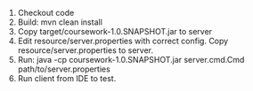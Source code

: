 1. Checkout code
2. Build: mvn clean install
3. Copy target/coursework-1.0.SNAPSHOT.jar to server
4. Edit resource/server.properties with correct config.
    Copy resource/server.properties to server.
5. Run:
    java -cp coursework-1.0.SNAPSHOT.jar server.cmd.Cmd path/to/server.properties
6. Run client from IDE to test.